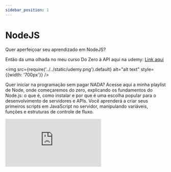 ```yaml
---
sidebar_position: 1
---
```

# NodeJS

Quer aperfeiçoar seu aprendizado em NodeJS?

Então da uma olhada no meu curso Do Zero à API aqui na udemy:
[Link aqui](https://www.udemy.com/course/do-zero-a-api-nodejs/?referralCode=031655834C6F63128255)

<img src={require('../../static/udemy.png').default} alt="alt text" style={{width: '700px'}} />


Quer iniciar na programação sem pagar NADA? Acesse aqui a minha playlist de Node, onde começaremos do zero, explicando os fundamentos do Node.js: o que é, como instalar e por que é uma escolha popular para o desenvolvimento de servidores e APIs. Você aprenderá a criar seus primeiros scripts em JavaScript no servidor, manipulando variáveis, funções e estruturas de controle de fluxo.

<iframe src="https://www.youtube.com/embed/videoseries?si=zfO9UOs51tMxMneN&amp;list=PLI8zu4XrMjAxe5dGI2tiQ8MQAfdT4fGjM" title="YouTube video player" frameborder="0" allow="accelerometer; autoplay; clipboard-write; encrypted-media; gyroscope; picture-in-picture; web-share" referrerpolicy="strict-origin-when-cross-origin" allowfullscreen></iframe>